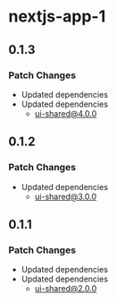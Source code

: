 # nextjs-app-1

## 0.1.3

### Patch Changes

- Updated dependencies
- Updated dependencies
  - ui-shared@4.0.0

## 0.1.2

### Patch Changes

- Updated dependencies
  - ui-shared@3.0.0

## 0.1.1

### Patch Changes

- Updated dependencies
- Updated dependencies
  - ui-shared@2.0.0
